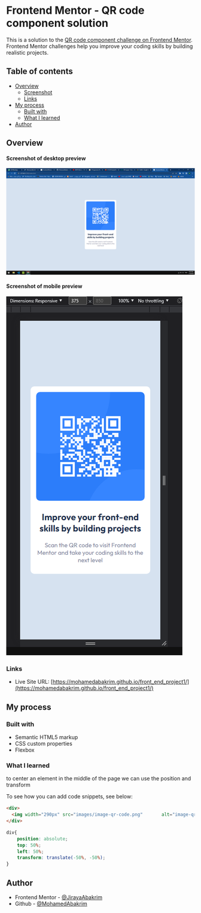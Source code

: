 # Frontend Mentor - QR code component solution

This is a solution to the [QR code component challenge on Frontend Mentor](https://www.frontendmentor.io/challenges/qr-code-component-iux_sIO_H). Frontend Mentor challenges help you improve your coding skills by building realistic projects. 

## Table of contents

- [Overview](#overview)
  - [Screenshot](#screenshot)
  - [Links](#links)
- [My process](#my-process)
  - [Built with](#built-with)
  - [What I learned](#what-i-learned)
- [Author](#author)

## Overview

#### Screenshot of desktop preview

![desktop preview](images/test1.PNG)

#### Screenshot of mobile preview

![mobile preview](images/test2.PNG)


### Links

- Live Site URL: [https://mohamedabakrim.github.io/front_end_project1/](https://mohamedabakrim.github.io/front_end_project1/)

## My process

### Built with

- Semantic HTML5 markup
- CSS custom properties
- Flexbox


### What I learned

to center an element in the middle of the page we can use the position and transform

To see how you can add code snippets, see below:

```html
<div>
  <img width="290px" src="images/image-qr-code.png"       alt="image-qr-code">
</div>
```
```css
div{
    position: absolute;
    top: 50%;
    left: 50%;
    transform: translate(-50%, -50%);
}
```
## Author

- Frontend Mentor - [@JirayaAbakrim](https://www.frontendmentor.io/profile/JirayaAbakrim)
- Github - [@MohamedAbakrim](https://github.com/MohamedAbakrim)